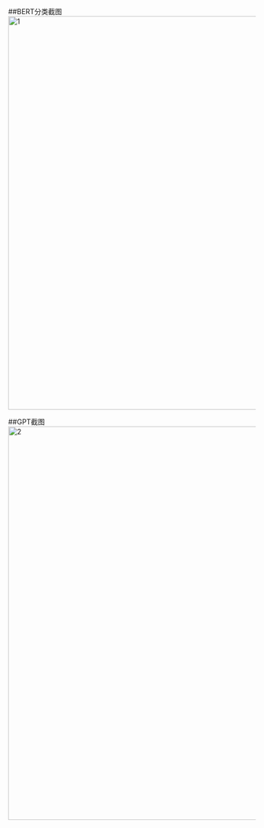 ##BERT分类截图
<img src="C:\NLP\Bert&Gpt\img.1.png" width="800" alt="1">

##GPT截图
<img src="C:\NLP\Bert&Gpt\img.2.png" width="800" alt="2">
